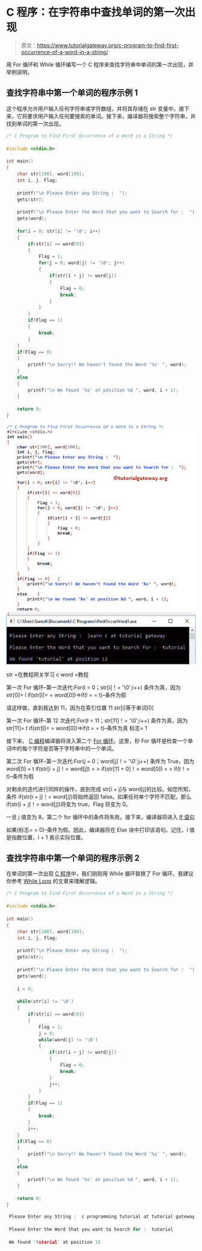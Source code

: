 # C 程序：在字符串中查找单词的第一次出现

> 原文：<https://www.tutorialgateway.org/c-program-to-find-first-occurrence-of-a-word-in-a-string/>

用 For 循环和 While 循环编写一个 C 程序来查找字符串中单词的第一次出现，并举例说明。

## 查找字符串中第一个单词的程序示例 1

这个程序允许用户输入任何字符串或字符数组，并将其存储在 str 变量中。接下来，它将要求用户输入任何要搜索的单词。接下来，编译器将搜索整个字符串，并找到单词的第一次出现。

```c
/* C Program to Find First Occurrence of a Word in a String */

#include <stdio.h>

int main()
{
  	char str[100], word[100];
  	int i, j, Flag;

  	printf("\n Please Enter any String :  ");
  	gets(str);

	printf("\n Please Enter the Word that you want to Search for :  ");
  	gets(word);

  	for(i = 0; str[i] != '\0'; i++)
	{
		if(str[i] == word[0])
		{
			Flag = 1;
			for(j = 0; word[j] != '\0'; j++)
			{
				if(str[i + j] != word[j])
				{
					Flag = 0;
					break;
				}
			}	
		}
		if(Flag == 1)
		{
			break;
		} 
	}
	if(Flag == 0)
  	{
  		printf("\n Sorry!! We haven't found the Word '%s' ", word);
	}
	else
	{
		printf("\n We found '%s' at position %d ", word, i + 1);
	}	

  	return 0;
}
```

![C Program to Find First Occurrence of a Word in a String 1](img/0baaca367c176b6c2b3c7b98a9f0e490.png)

str =在教程网关学习 c
word =教程

第一次 For 循环–第一次迭代:For(I = 0；str[i]！= '\0';i++)
条件为真，因为 str[0]= l
if(str[I]= = word[0])=>if(l = = t)–条件为假

请这样做，直到我达到 11，因为在索引位置 11 str[i]等于单词[0]

第一次 For 循环–第 12 次迭代:For(I = 11；str[11]！= '\0';i++)
条件为真，因为 str[11]= t
if(str[I]= = word[0])=>if(t = = t)–条件为真
标志= 1

接下来， [C 编程](https://www.tutorialgateway.org/c-programming/)编译器将进入第二个 [For 循环](https://www.tutorialgateway.org/for-loop-in-c-programming/)。这里，秒 For 循环是检查一个单词中的每个字符是否等于字符串中的一个单词。

第二次 For 循环–第一次迭代:For(j = 0；word[j]！= '\0';j++)
条件为 True，因为 word[0] = t
if(str[i + j]！= word[j]) = > if(str[11 + 0]！= word[0])
= > if(t！= t)–条件为假

对剩余的迭代进行同样的操作，直到完成 str[i + j]与 word[j]的比较。如您所知，条件 if(str[i + j]！= word[j])将始终返回 false。如果任何单个字符不匹配，那么 if(str[i + j]！= word[j])将变为 true，Flag 将变为 0。

一旦 j 值变为 8，第二个 for 循环中的条件将失败。接下来，编译器将进入 [If 语句](https://www.tutorialgateway.org/if-statement-in-c/)

如果(标志= = 0)–条件为假。因此，编译器将在 Else 块中打印该语句。记住，I 值是指数位置，i + 1 表示实际位置。

## 查找字符串中第一个单词的程序示例 2

在单词的第一次出现 [C 程序](https://www.tutorialgateway.org/c-programming-examples/)中，我们刚刚用 While 循环替换了 For 循环。我建议你参考 [While Loop](https://www.tutorialgateway.org/while-loop-in-c/) 的文章来理解逻辑。

```c
/* C Program to Find First Occurrence of a Word in a String */

#include <stdio.h>

int main()
{
  	char str[100], word[100];
  	int i, j, Flag;

  	printf("\n Please Enter any String :  ");
  	gets(str);

	printf("\n Please Enter the Word that you want to Search for :  ");
  	gets(word);

	i = 0;

  	while(str[i] != '\0')
	{
		if(str[i] == word[0])
		{
			Flag = 1;
			j = 0;
			while(word[j] != '\0')
			{
				if(str[i + j] != word[j])
				{
					Flag = 0;
					break;
				}
				j++;
			}	
		}
		if(Flag == 1)
		{
			break;
		} 
		i++;
	}
	if(Flag == 0)
  	{
  		printf("\n Sorry!! We haven't found the Word '%s' ", word);
	}
	else
	{
		printf("\n We found '%s' at position %d ", word, i + 1);
	}	

  	return 0;
}
```

```c
 Please Enter any String :  c programming tutorial at tutorial gateway website

 Please Enter the Word that you want to Search for :  tutorial

 We found 'tutorial' at position 15 
```